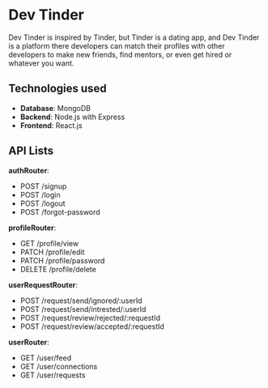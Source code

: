 # Dev Tinder
Dev Tinder is inspired by Tinder, but Tinder is a dating app, and Dev Tinder is a platform there developers can match their profiles with other developers to make new friends, find mentors, or even get hired or whatever you want.

## Technologies used
- **Database**: MongoDB
- **Backend**: Node.js with Express
- **Frontend**: React.js

## API Lists
**authRouter**:
- POST /signup
- POST /login 
- POST /logout
- POST /forgot-password

**profileRouter**:
- GET /profile/view
- PATCH /profile/edit
- PATCH /profile/password
- DELETE /profile/delete

**userRequestRouter**:
- POST /request/send/ignored/:userId
- POST /request/send/intrested/:userId
- POST /request/review/rejected/:requestId
- POST /request/review/accepted/:requestId

**userRouter**:
- GET /user/feed
- GET /user/connections
- GET /user/requests